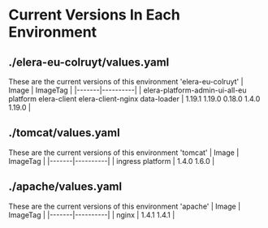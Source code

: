 # Current Versions In Each Environment
## ./elera-eu-colruyt/values.yaml
These are the current versions of this environment 'elera-eu-colruyt'
| Image | ImageTag |
|-------|----------|
| elera-platform-admin-ui-all-eu
platform
elera-client
elera-client-nginx
data-loader | 1.19.1
1.19.0
0.18.0
1.4.0
1.19.0 |
## ./tomcat/values.yaml
These are the current versions of this environment 'tomcat'
| Image | ImageTag |
|-------|----------|
| ingress
platform | 1.4.0
1.6.0 |
## ./apache/values.yaml
These are the current versions of this environment 'apache'
| Image | ImageTag |
|-------|----------|
| nginx | 1.4.1
1.4.1 |
